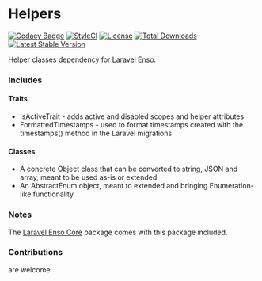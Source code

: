# Helpers

[![Codacy Badge](https://api.codacy.com/project/badge/Grade/4c084aada0bf4f70bf397338300bfc5d)](https://www.codacy.com/app/laravel-enso/Helpers?utm_source=github.com&utm_medium=referral&utm_content=laravel-enso/Helpers&utm_campaign=badger)
[![StyleCI](https://styleci.io/repos/85466970/shield?branch=master)](https://styleci.io/repos/85466970)
[![License](https://poser.pugx.org/laravel-enso/helpers/license)](https://https://packagist.org/packages/laravel-enso/helpers)
[![Total Downloads](https://poser.pugx.org/laravel-enso/helpers/downloads)](https://packagist.org/packages/laravel-enso/helpers)
[![Latest Stable Version](https://poser.pugx.org/laravel-enso/helpers/version)](https://packagist.org/packages/laravel-enso/helpers)

Helper classes dependency for [Laravel Enso](https://github.com/laravel-enso/Enso).

### Includes

#### Traits
- IsActiveTrait - adds active and disabled scopes and helper attributes
- FormattedTimestamps - used to format timestamps created with the timestamps() method in the Laravel migrations
#### Classes
- A concrete Object class that can be converted to string, JSON and array, meant to be used as-is or extended
- An AbstractEnum object, meant to extended and bringing Enumeration-like functionality

### Notes

The [Laravel Enso Core](https://github.com/laravel-enso/Core) package comes with this package included.

### Contributions

are welcome